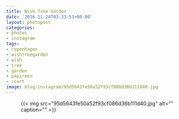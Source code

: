 ```yaml
---
title: Wish Tree Garden
date: '2016-11-24T03:33:53+00:00'
layout: photopost
categories:
- photos
- instagram
tags:
- copenhagen
- wishtreegarden
- wish
- tree
- garden
- papirøen
- ccart
image: blog/instagram/95d5643fe50a52f93cf086d36b111d40.jpg
---
```


<figure class="photo photo--square">
  {{< img src="95d5643fe50a52f93cf086d36b111d40.jpg" alt="" caption="" >}}

</figure>



